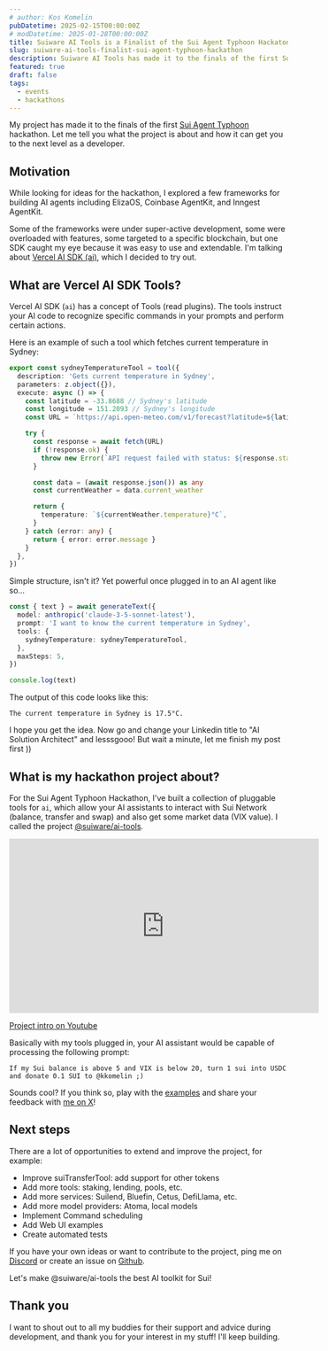 ```yaml
---
# author: Kos Komelin
pubDatetime: 2025-02-15T00:00:00Z
# modDatetime: 2025-01-28T00:00:00Z
title: Suiware AI Tools is a Finalist of the Sui Agent Typhoon Hackaton
slug: suiware-ai-tools-finalist-sui-agent-typhoon-hackathon
description: Suiware AI Tools has made it to the finals of the first Sui AI hackathon. Time to tell you what the project is about and why you may want to have it in your toolkit.
featured: true
draft: false
tags:
  - events
  - hackathons
---
```


My project has made it to the finals of the first [Sui Agent Typhoon](https://sui.io/sui-agent-typhoon) hackathon. 
Let me tell you what the project is about and how it can get you to the next level as a developer.

<!--truncate-->

## Motivation

While looking for ideas for the hackathon, I explored a few frameworks for building AI agents including ElizaOS, Coinbase AgentKit, and Inngest AgentKit.

Some of the frameworks were under super-active development, some were overloaded with features, some targeted to a specific blockchain, but one SDK caught my eye because it was easy to use and extendable. I'm talking about [Vercel AI SDK (ai)](https://www.npmjs.com/package/ai), which I decided to try out.

## What are Vercel AI SDK Tools?

Vercel AI SDK (`ai`) has a concept of Tools (read plugins). The tools instruct your AI code to recognize specific commands in your prompts and perform certain actions.

Here is an example of such a tool which fetches current temperature in Sydney:

```ts
export const sydneyTemperatureTool = tool({
  description: 'Gets current temperature in Sydney',
  parameters: z.object({}),
  execute: async () => {
    const latitude = -33.8688 // Sydney's latitude
    const longitude = 151.2093 // Sydney's longitude
    const URL = `https://api.open-meteo.com/v1/forecast?latitude=${latitude}&longitude=${longitude}&current_weather=true`

    try {
      const response = await fetch(URL)
      if (!response.ok) {
        throw new Error(`API request failed with status: ${response.status}`)
      }

      const data = (await response.json()) as any
      const currentWeather = data.current_weather

      return {
        temperature: `${currentWeather.temperature}°C`,
      }
    } catch (error: any) {
      return { error: error.message }
    }
  },
})
```

Simple structure, isn't it? Yet powerful once plugged in to an AI agent like so...

```ts
const { text } = await generateText({
  model: anthropic('claude-3-5-sonnet-latest'),
  prompt: 'I want to know the current temperature in Sydney',
  tools: {
    sydneyTemperature: sydneyTemperatureTool,
  },
  maxSteps: 5,
})

console.log(text)
```

The output of this code looks like this:

```
The current temperature in Sydney is 17.5°C.
```

I hope you get the idea. Now go and change your Linkedin title to "AI Solution Architect" and lesssgooo! But wait a minute, let me finish my post first ))

## What is my hackathon project about?

For the Sui Agent Typhoon Hackathon, I've built a collection of pluggable tools for `ai`, which allow your AI assistants to interact with Sui Network (balance, transfer and swap) and also get some market data (VIX value). I called the project [@suiware/ai-tools](https://www.npmjs.com/package/@suiware/ai-tools).

<iframe width="560" height="315" src="https://www.youtube.com/embed/oeAXqvaQzcI?si=etPBF24txuv-UNEO" title="YouTube video player" frameborder="0" allow="accelerometer; autoplay; clipboard-write; encrypted-media; gyroscope; picture-in-picture; web-share" referrerpolicy="strict-origin-when-cross-origin" allowfullscreen></iframe>

[Project intro on Youtube](https://youtu.be/oeAXqvaQzcI)

Basically with my tools plugged in, your AI assistant would be capable of processing the following prompt:

```
If my Sui balance is above 5 and VIX is below 20, turn 1 sui into USDC and donate 0.1 SUI to @kkomelin ;)
```

Sounds cool? If you think so, play with the [examples](https://github.com/suiware/ai-tools/blob/main/packages/examples/README.md) and share your feedback with [me on X](https://twitter.com/suiware_)!

## Next steps

There are a lot of opportunities to extend and improve the project, for example:
- Improve suiTransferTool: add support for other tokens
- Add more tools: staking, lending, pools, etc.
- Add more services: Suilend, Bluefin, Cetus, DefiLlama, etc.
- Add more model providers: Atoma, local models
- Implement Command scheduling
- Add Web UI examples
- Create automated tests

If you have your own ideas or want to contribute to the project, ping me on [Discord](https://discord.gg/CD3wRRP5) or create an issue on [Github](https://github.com/suiware/ai-tools/issues).

Let's make @suiware/ai-tools the best AI toolkit for Sui!

## Thank you

I want to shout out to all my buddies for their support and advice during development, and thank you for your interest in my stuff! I'll keep building.
